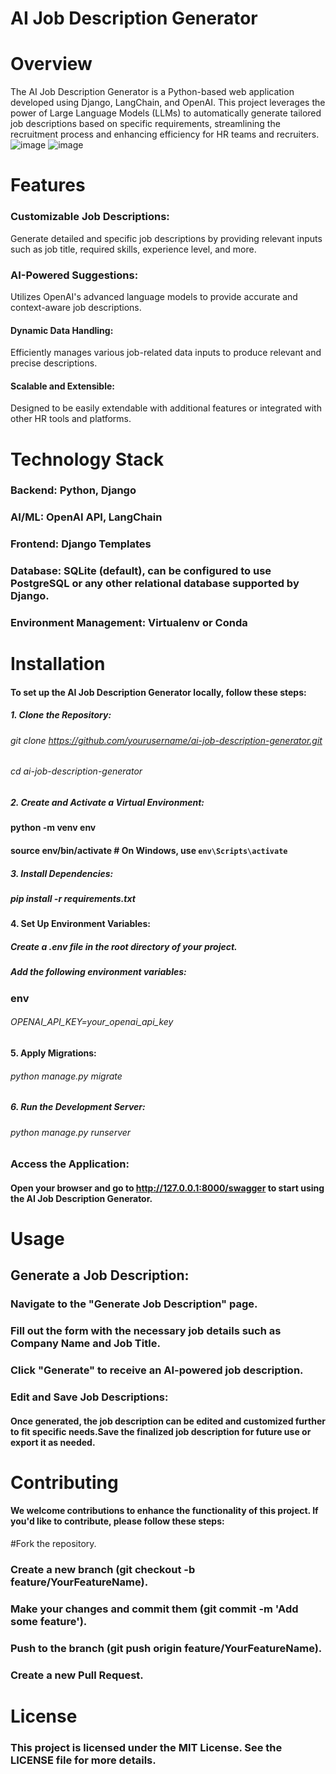 # AI Job Description Generator
# Overview
The AI Job Description Generator is a Python-based web application developed using Django, LangChain, and OpenAI. This project leverages the power of Large Language Models (LLMs) to automatically generate tailored job descriptions based on specific requirements, streamlining the recruitment process and enhancing efficiency for HR teams and recruiters.
![image](https://github.com/user-attachments/assets/9f073423-2ecd-4ecb-b7f1-8b07e1457bd8)
![image](https://github.com/user-attachments/assets/c4b02411-a265-41b1-8677-0fafd96b15c9)

# Features
### Customizable Job Descriptions:
Generate detailed and specific job descriptions by providing relevant inputs such as job title, required skills, experience level, and more.
### AI-Powered Suggestions:
Utilizes OpenAI's advanced language models to provide accurate and context-aware job descriptions.
#### Dynamic Data Handling:
Efficiently manages various job-related data inputs to produce relevant and precise descriptions.
#### Scalable and Extensible:
Designed to be easily extendable with additional features or integrated with other HR tools and platforms.
# Technology Stack
### Backend: Python, Django
### AI/ML: OpenAI API, LangChain
### Frontend: Django Templates
### Database: SQLite (default), can be configured to use PostgreSQL or any other relational database supported by Django.
### Environment Management: Virtualenv or Conda
# Installation
#### To set up the AI Job Description Generator locally, follow these steps:
##### 1. Clone the Repository:
###### git clone https://github.com/yourusername/ai-job-description-generator.git
###### cd ai-job-description-generator
##### 2. Create and Activate a Virtual Environment:
#### python -m venv env
#### source env/bin/activate   # On Windows, use `env\Scripts\activate`
##### 3. Install Dependencies:
##### pip install -r requirements.txt
#### 4. Set Up Environment Variables:
##### Create a .env file in the root directory of your project.
##### Add the following environment variables:
### env
###### OPENAI_API_KEY=your_openai_api_key
#### 5. Apply Migrations:
###### python manage.py migrate
##### 6. Run the Development Server:
###### python manage.py runserver
### Access the Application:
#### Open your browser and go to http://127.0.0.1:8000/swagger to start using the AI Job Description Generator.

# Usage
## Generate a Job Description:

### Navigate to the "Generate Job Description" page.
### Fill out the form with the necessary job details such as Company Name and Job Title.
### Click "Generate" to receive an AI-powered job description.
### Edit and Save Job Descriptions:
#### Once generated, the job description can be edited and customized further to fit specific needs.Save the finalized job description for future use or export it as needed.
# Contributing
#### We welcome contributions to enhance the functionality of this project. If you'd like to contribute, please follow these steps:
#Fork the repository.
### Create a new branch (git checkout -b feature/YourFeatureName).
### Make your changes and commit them (git commit -m 'Add some feature').
### Push to the branch (git push origin feature/YourFeatureName).
### Create a new Pull Request.
# License
### This project is licensed under the MIT License. See the LICENSE file for more details.
